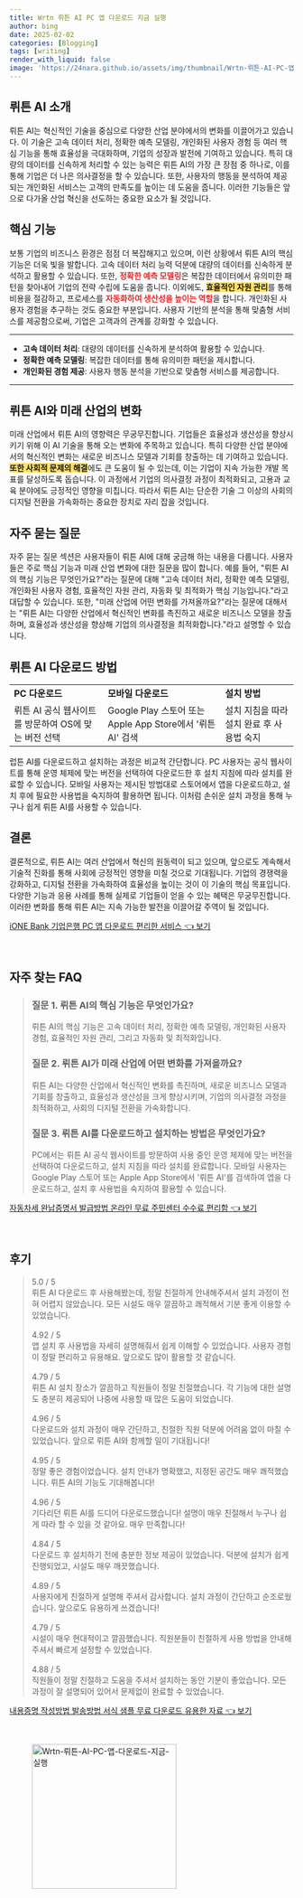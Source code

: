 ```yaml
---
title: Wrtn 뤼튼 AI PC 앱 다운로드 지금 실행
author: bing
date: 2025-02-02
categories: [Blogging]
tags: [writing]
render_with_liquid: false
image: 'https://24nara.github.io/assets/img/thumbnail/Wrtn-뤼튼-AI-PC-앱-다운로드-지금-실행.webp'
---
```



<h2 id='뤼튼_AI_소개'>뤼튼 AI 소개</h2>

<p>뤼튼 AI는 혁신적인 기술을 중심으로 다양한 산업 분야에서의 변화를 이끌어가고 있습니다. 이 기술은 고속 데이터 처리, 정확한 예측 모델링, 개인화된 사용자 경험 등 여러 핵심 기능을 통해 효율성을 극대화하며, 기업의 성장과 발전에 기여하고 있습니다. 특히 대량의 데이터를 신속하게 처리할 수 있는 능력은 뤼튼 AI의 가장 큰 장점 중 하나로, 이를 통해 기업은 더 나은 의사결정을 할 수 있습니다. 또한, 사용자의 행동을 분석하여 제공되는 개인화된 서비스는 고객의 만족도를 높이는 데 도움을 줍니다. 이러한 기능들은 앞으로 다가올 산업 혁신을 선도하는 중요한 요소가 될 것입니다.</p>

<h2 id='핵심_기능'>핵심 기능</h2>

<p>보통 기업의 비즈니스 환경은 점점 더 복잡해지고 있으며, 이런 상황에서 뤼튼 AI의 핵심 기능은 더욱 빛을 발합니다. 고속 데이터 처리 능력 덕분에 대량의 데이터를 신속하게 분석하고 활용할 수 있습니다. 또한, <b><span style="color: #ee2323;">정확한 예측 모델링</span></b>은 복잡한 데이터에서 유의미한 패턴을 찾아내어 기업의 전략 수립에 도움을 줍니다. 이외에도, <b><span style="background-color: #ffe066;">효율적인 자원 관리</span></b>를 통해 비용을 절감하고, 프로세스를 <b><span style="color: #ee2323;">자동화하여 생산성을 높이는 역할</span></b>을 합니다. 개인화된 사용자 경험을 추구하는 것도 중요한 부분입니다. 사용자 기반의 분석을 통해 맞춤형 서비스를 제공함으로써, 기업은 고객과의 관계를 강화할 수 있습니다.</p>

<hr />

<ul>
    <li><b>고속 데이터 처리</b>: 대량의 데이터를 신속하게 분석하여 활용할 수 있습니다.</li>
    <li><b>정확한 예측 모델링</b>: 복잡한 데이터를 통해 유의미한 패턴을 제시합니다.</li>
    <li><b>개인화된 경험 제공</b>: 사용자 행동 분석을 기반으로 맞춤형 서비스를 제공합니다.</li>
</ul>

<hr />

<h2 id='미래_산업의_변화'>뤼튼 AI와 미래 산업의 변화</h2>

<p>미래 산업에서 뤼튼 AI의 영향력은 무궁무진합니다. 기업들은 효율성과 생산성을 향상시키기 위해 이 AI 기술을 통해 오는 변화에 주목하고 있습니다. 특히 다양한 산업 분야에서의 혁신적인 변화는 새로운 비즈니스 모델과 기회를 창출하는 데 기여하고 있습니다. <b><span style="background-color: #ffe066;">또한 사회적 문제의 해결</span></b>에도 큰 도움이 될 수 있는데, 이는 기업이 지속 가능한 개발 목표를 달성하도록 돕습니다. 이 과정에서 기업의 의사결정 과정이 최적화되고, 고용과 교육 분야에도 긍정적인 영향을 미칩니다. 따라서 뤼튼 AI는 단순한 기술 그 이상의 사회의 디지털 전환을 가속화하는 중요한 장치로 자리 잡을 것입니다.</p>

<h2 id='자주_묻는_질문'>자주 묻는 질문</h2>

<p>자주 묻는 질문 섹션은 사용자들이 뤼튼 AI에 대해 궁금해 하는 내용을 다룹니다. 사용자들은 주로 핵심 기능과 미래 산업 변화에 대한 질문을 많이 합니다. 예를 들어, "뤼튼 AI의 핵심 기능은 무엇인가요?"라는 질문에 대해 "고속 데이터 처리, 정확한 예측 모델링, 개인화된 사용자 경험, 효율적인 자원 관리, 자동화 및 최적화가 핵심 기능입니다."라고 대답할 수 있습니다. 또한, "미래 산업에 어떤 변화를 가져올까요?"라는 질문에 대해서는 "뤼튼 AI는 다양한 산업에서 혁신적인 변화를 촉진하고 새로운 비즈니스 모델을 창출하며, 효율성과 생산성을 향상해 기업의 의사결정을 최적화합니다."라고 설명할 수 있습니다.</p>

<h2 id='다운로드_방법'>뤼튼 AI 다운로드 방법</h2>

<table>
    <tr>
        <td><b>PC 다운로드</b></td>
        <td><b>모바일 다운로드</b></td>
        <td><b>설치 방법</b></td>
    </tr>
    <tr>
        <td>뤼튼 AI 공식 웹사이트를 방문하여 OS에 맞는 버전 선택</td>
        <td>Google Play 스토어 또는 Apple App Store에서 '뤼튼 AI' 검색</td>
        <td>설치 지침을 따라 설치 완료 후 사용법 숙지</td>
    </tr>
</table>

<p>럽튼 AI를 다운로드하고 설치하는 과정은 비교적 간단합니다. PC 사용자는 공식 웹사이트를 통해 운영 체제에 맞는 버전을 선택하여 다운로드한 후 설치 지침에 따라 설치를 완료할 수 있습니다. 모바일 사용자는 제시된 방법대로 스토어에서 앱을 다운로드하고, 설치 후에 필요한 사용법을 숙지하여 활용하면 됩니다. 이처럼 손쉬운 설치 과정을 통해 누구나 쉽게 뤼튼 AI를 사용할 수 있습니다.</p>

<h2 id='결론'>결론</h2>

<p>결론적으로, 뤼튼 AI는 여러 산업에서 혁신의 원동력이 되고 있으며, 앞으로도 계속해서 기술적 진화를 통해 사회에 긍정적인 영향을 미칠 것으로 기대됩니다. 기업의 경쟁력을 강화하고, 디지털 전환을 가속화하여 효율성을 높이는 것이 이 기술의 핵심 목표입니다. 다양한 기능과 응용 사례를 통해 실제로 기업들이 얻을 수 있는 혜택은 무궁무진합니다. 이러한 변화를 통해 뤼튼 AI는 지속 가능한 발전을 이끌어갈 주역이 될 것입니다.</p>


<p><a class="click-button" title="iONE Bank 기업은행 PC 앱 다운로드 편리한 서비스" href="https://24nara.github.io/posts/iONE-Bank-%EA%B8%B0%EC%97%85%EC%9D%80%ED%96%89-PC-%EC%95%B1-%EB%8B%A4%EC%9A%B4%EB%A1%9C%EB%93%9C-%ED%8E%B8%EB%A6%AC%ED%95%9C-%EC%84%9C%EB%B9%84%EC%8A%A4/" rel="dofollow">iONE Bank 기업은행 PC 앱 다운로드 편리한 서비스 👈 보기</a></p><br>
<h2 id='자주_찾는_FAQ'>자주 찾는 FAQ</h2>
<div itemscope="" itemtype="https://schema.org/FAQPage">
<blockquote>
<div itemscope="" itemprop="mainEntity" itemtype="https://schema.org/Question">
<h3 itemprop="name">질문 1. 뤼튼 AI의 핵심 기능은 무엇인가요?</h3>
<div itemscope="" itemprop="acceptedAnswer" itemtype="https://schema.org/Answer">
<span itemprop="text">
<p>뤼튼 AI의 핵심 기능은 고속 데이터 처리, 정확한 예측 모델링, 개인화된 사용자 경험, 효율적인 자원 관리, 그리고 자동화 및 최적화입니다.</p>
</span>
</div>
</div>
<div itemscope="" itemprop="mainEntity" itemtype="https://schema.org/Question">
<h3 itemprop="name">질문 2. 뤼튼 AI가 미래 산업에 어떤 변화를 가져올까요?</h3>
<div itemscope="" itemprop="acceptedAnswer" itemtype="https://schema.org/Answer">
<span itemprop="text">
<p>뤼튼 AI는 다양한 산업에서 혁신적인 변화를 촉진하며, 새로운 비즈니스 모델과 기회를 창출하고, 효율성과 생산성을 크게 향상시키며, 기업의 의사결정 과정을 최적화하고, 사회의 디지털 전환을 가속화합니다.</p>
</span>
</div>
</div>
<div itemscope="" itemprop="mainEntity" itemtype="https://schema.org/Question">
<h3 itemprop="name">질문 3. 뤼튼 AI를 다운로드하고 설치하는 방법은 무엇인가요?</h3>
<div itemscope="" itemprop="acceptedAnswer" itemtype="https://schema.org/Answer">
<span itemprop="text">
<p>PC에서는 뤼튼 AI 공식 웹사이트를 방문하여 사용 중인 운영 체제에 맞는 버전을 선택하여 다운로드하고, 설치 지침을 따라 설치를 완료합니다. 모바일 사용자는 Google Play 스토어 또는 Apple App Store에서 '뤼튼 AI'를 검색하여 앱을 다운로드하고, 설치 후 사용법을 숙지하여 활용할 수 있습니다.</p>
</span>
</div>
</div>
</blockquote>
</div>
<p><a class="click-button" title="자동차세 완납증명서 발급방법 온라인 무료 주민센터 수수료 편리함" href="https://24nara.github.io/posts/%EC%9E%90%EB%8F%99%EC%B0%A8%EC%84%B8-%EC%99%84%EB%82%A9%EC%A6%9D%EB%AA%85%EC%84%9C-%EB%B0%9C%EA%B8%89%EB%B0%A9%EB%B2%95-%EC%98%A8%EB%9D%BC%EC%9D%B8-%EB%AC%B4%EB%A3%8C-%EC%A3%BC%EB%AF%BC%EC%84%BC%ED%84%B0-%EC%88%98%EC%88%98%EB%A3%8C-%ED%8E%B8%EB%A6%AC%ED%95%A8/" rel="dofollow">자동차세 완납증명서 발급방법 온라인 무료 주민센터 수수료 편리함 👈 보기</a></p><br>
<h2 id='후기'>후기</h2>
<div itemscope itemtype="https://schema.org/Product">
  <blockquote>
  <div itemprop="review" itemscope itemtype="https://schema.org/Review">
      <div itemprop="reviewRating" itemscope itemtype="https://schema.org/Rating"> <span itemprop="ratingValue">5.0</span> / <span itemprop="bestRating">5</span> </div>
      <span itemprop="reviewBody">뤼튼 AI 다운로드 후 사용해봤는데, 정말 친절하게 안내해주셔서 설치 과정이 전혀 어렵지 않았습니다. 모든 시설도 매우 깔끔하고 쾌적해서 기분 좋게 이용할 수 있었습니다.</span>
  </div>
  <br>
  <div itemprop="review" itemscope itemtype="https://schema.org/Review">
      <div itemprop="reviewRating" itemscope itemtype="https://schema.org/Rating"> <span itemprop="ratingValue">4.92</span> / <span itemprop="bestRating">5</span> </div>
      <span itemprop="reviewBody">앱 설치 후 사용법을 자세히 설명해줘서 쉽게 이해할 수 있었습니다. 사용자 경험이 정말 편리하고 유용해요. 앞으로도 많이 활용할 것 같습니다.</span>
  </div>
  <br>
  <div itemprop="review" itemscope itemtype="https://schema.org/Review">
      <div itemprop="reviewRating" itemscope itemtype="https://schema.org/Rating"> <span itemprop="ratingValue">4.79</span> / <span itemprop="bestRating">5</span> </div>
      <span itemprop="reviewBody">뤼튼 AI 설치 장소가 깔끔하고 직원들이 정말 친절했습니다. 각 기능에 대한 설명도 충분히 제공되어 나중에 사용할 때 많은 도움이 되었습니다.</span>
  </div>
  <br>
  <div itemprop="review" itemscope itemtype="https://schema.org/Review">
      <div itemprop="reviewRating" itemscope itemtype="https://schema.org/Rating"> <span itemprop="ratingValue">4.96</span> / <span itemprop="bestRating">5</span> </div>
      <span itemprop="reviewBody">다운로드와 설치 과정이 매우 간단하고, 친절한 직원 덕분에 어려움 없이 마칠 수 있었습니다. 앞으로 뤼튼 AI와 함께할 일이 기대됩니다!</span>
  </div>
  <br>
  <div itemprop="review" itemscope itemtype="https://schema.org/Review">
      <div itemprop="reviewRating" itemscope itemtype="https://schema.org/Rating"> <span itemprop="ratingValue">4.95</span> / <span itemprop="bestRating">5</span> </div>
      <span itemprop="reviewBody">정말 좋은 경험이었습니다. 설치 안내가 명확했고, 지정된 공간도 매우 쾌적했습니다. 뤼튼 AI의 기능도 기대해봅니다!</span>
  </div>
  <br>
  <div itemprop="review" itemscope itemtype="https://schema.org/Review">
      <div itemprop="reviewRating" itemscope itemtype="https://schema.org/Rating"> <span itemprop="ratingValue">4.96</span> / <span itemprop="bestRating">5</span> </div>
      <span itemprop="reviewBody">기다리던 뤼튼 AI를 드디어 다운로드했습니다! 설명이 매우 친절해서 누구나 쉽게 따라 할 수 있을 것 같아요. 매우 만족합니다!</span>
  </div>
  <br>
  <div itemprop="review" itemscope itemtype="https://schema.org/Review">
      <div itemprop="reviewRating" itemscope itemtype="https://schema.org/Rating"> <span itemprop="ratingValue">4.84</span> / <span itemprop="bestRating">5</span> </div>
      <span itemprop="reviewBody">다운로드 후 설치하기 전에 충분한 정보 제공이 있었습니다. 덕분에 설치가 쉽게 진행되었고, 시설도 매우 깨끗했습니다.</span>
  </div>
  <br>
  <div itemprop="review" itemscope itemtype="https://schema.org/Review">
      <div itemprop="reviewRating" itemscope itemtype="https://schema.org/Rating"> <span itemprop="ratingValue">4.89</span> / <span itemprop="bestRating">5</span> </div>
      <span itemprop="reviewBody">사용자에게 친절하게 설명해 주셔서 감사합니다. 설치 과정이 간단하고 순조로웠습니다. 앞으로도 유용하게 쓰겠습니다!</span>
  </div>
  <br>
  <div itemprop="review" itemscope itemtype="https://schema.org/Review">
      <div itemprop="reviewRating" itemscope itemtype="https://schema.org/Rating"> <span itemprop="ratingValue">4.79</span> / <span itemprop="bestRating">5</span> </div>
      <span itemprop="reviewBody">시설이 매우 현대적이고 깔끔했습니다. 직원분들이 친절하게 사용 방법을 안내해 주셔서 빠르게 설정할 수 있었습니다.</span>
  </div>
  <br>
  <div itemprop="review" itemscope itemtype="https://schema.org/Review">
      <div itemprop="reviewRating" itemscope itemtype="https://schema.org/Rating"> <span itemprop="ratingValue">4.88</span> / <span itemprop="bestRating">5</span> </div>
      <span itemprop="reviewBody">직원들이 정말 친절하고 도움을 주셔서 설치하는 동안 기분이 좋았습니다. 모든 과정이 잘 설명되어 있어서 문제없이 완료할 수 있었습니다.</span>
  </div>
  </blockquote>
</div>
<p><a class="click-button" title="내용증명 작성방법 발송방법 서식 샘플 무료 다운로드 유용한 자료" href="https://24nara.github.io/posts/%EB%82%B4%EC%9A%A9%EC%A6%9D%EB%AA%85-%EC%9E%91%EC%84%B1%EB%B0%A9%EB%B2%95-%EB%B0%9C%EC%86%A1%EB%B0%A9%EB%B2%95-%EC%84%9C%EC%8B%9D-%EC%83%98%ED%94%8C-%EB%AC%B4%EB%A3%8C-%EB%8B%A4%EC%9A%B4%EB%A1%9C%EB%93%9C-%EC%9C%A0%EC%9A%A9%ED%95%9C-%EC%9E%90%EB%A3%8C/" rel="dofollow">내용증명 작성방법 발송방법 서식 샘플 무료 다운로드 유용한 자료 👈 보기</a></p><br>
<figure class="image"><img src="https://24nara.github.io/assets/img/thumbnail/Wrtn-뤼튼-AI-PC-앱-다운로드-지금-실행.webp" alt="Wrtn-뤼튼-AI-PC-앱-다운로드-지금-실행" width="256" height="256"></figure>